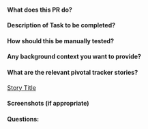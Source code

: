 #### What does this PR do?

#### Description of Task to be completed?

#### How should this be manually tested?

#### Any background context you want to provide?

#### What are the relevant pivotal tracker stories?

[Story Title](https://www.google.com)

#### Screenshots (if appropriate)

#### Questions:
